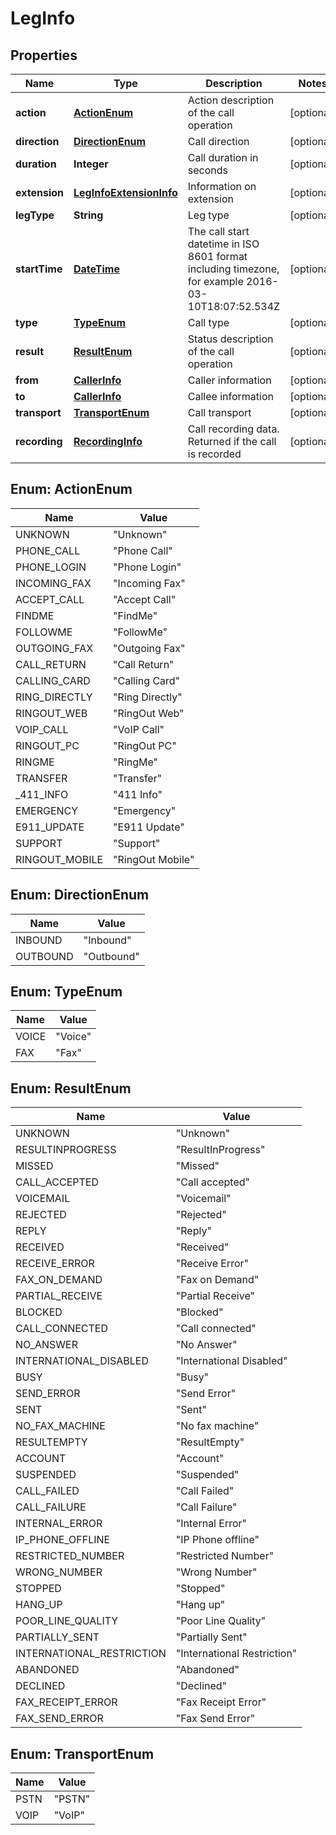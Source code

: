 
# LegInfo

## Properties
Name | Type | Description | Notes
------------ | ------------- | ------------- | -------------
**action** | [**ActionEnum**](#ActionEnum) | Action description of the call operation |  [optional]
**direction** | [**DirectionEnum**](#DirectionEnum) | Call direction |  [optional]
**duration** | **Integer** | Call duration in seconds |  [optional]
**extension** | [**LegInfoExtensionInfo**](LegInfoExtensionInfo.md) | Information on extension |  [optional]
**legType** | **String** | Leg type |  [optional]
**startTime** | [**DateTime**](DateTime.md) | The call start datetime in ISO 8601 format including timezone, for example 2016-03-10T18:07:52.534Z |  [optional]
**type** | [**TypeEnum**](#TypeEnum) | Call type |  [optional]
**result** | [**ResultEnum**](#ResultEnum) | Status description of the call operation |  [optional]
**from** | [**CallerInfo**](CallerInfo.md) | Caller information |  [optional]
**to** | [**CallerInfo**](CallerInfo.md) | Callee information |  [optional]
**transport** | [**TransportEnum**](#TransportEnum) | Call transport |  [optional]
**recording** | [**RecordingInfo**](RecordingInfo.md) | Call recording data. Returned if the call is recorded |  [optional]


<a name="ActionEnum"></a>
## Enum: ActionEnum
Name | Value
---- | -----
UNKNOWN | &quot;Unknown&quot;
PHONE_CALL | &quot;Phone Call&quot;
PHONE_LOGIN | &quot;Phone Login&quot;
INCOMING_FAX | &quot;Incoming Fax&quot;
ACCEPT_CALL | &quot;Accept Call&quot;
FINDME | &quot;FindMe&quot;
FOLLOWME | &quot;FollowMe&quot;
OUTGOING_FAX | &quot;Outgoing Fax&quot;
CALL_RETURN | &quot;Call Return&quot;
CALLING_CARD | &quot;Calling Card&quot;
RING_DIRECTLY | &quot;Ring Directly&quot;
RINGOUT_WEB | &quot;RingOut Web&quot;
VOIP_CALL | &quot;VoIP Call&quot;
RINGOUT_PC | &quot;RingOut PC&quot;
RINGME | &quot;RingMe&quot;
TRANSFER | &quot;Transfer&quot;
_411_INFO | &quot;411 Info&quot;
EMERGENCY | &quot;Emergency&quot;
E911_UPDATE | &quot;E911 Update&quot;
SUPPORT | &quot;Support&quot;
RINGOUT_MOBILE | &quot;RingOut Mobile&quot;


<a name="DirectionEnum"></a>
## Enum: DirectionEnum
Name | Value
---- | -----
INBOUND | &quot;Inbound&quot;
OUTBOUND | &quot;Outbound&quot;


<a name="TypeEnum"></a>
## Enum: TypeEnum
Name | Value
---- | -----
VOICE | &quot;Voice&quot;
FAX | &quot;Fax&quot;


<a name="ResultEnum"></a>
## Enum: ResultEnum
Name | Value
---- | -----
UNKNOWN | &quot;Unknown&quot;
RESULTINPROGRESS | &quot;ResultInProgress&quot;
MISSED | &quot;Missed&quot;
CALL_ACCEPTED | &quot;Call accepted&quot;
VOICEMAIL | &quot;Voicemail&quot;
REJECTED | &quot;Rejected&quot;
REPLY | &quot;Reply&quot;
RECEIVED | &quot;Received&quot;
RECEIVE_ERROR | &quot;Receive Error&quot;
FAX_ON_DEMAND | &quot;Fax on Demand&quot;
PARTIAL_RECEIVE | &quot;Partial Receive&quot;
BLOCKED | &quot;Blocked&quot;
CALL_CONNECTED | &quot;Call connected&quot;
NO_ANSWER | &quot;No Answer&quot;
INTERNATIONAL_DISABLED | &quot;International Disabled&quot;
BUSY | &quot;Busy&quot;
SEND_ERROR | &quot;Send Error&quot;
SENT | &quot;Sent&quot;
NO_FAX_MACHINE | &quot;No fax machine&quot;
RESULTEMPTY | &quot;ResultEmpty&quot;
ACCOUNT | &quot;Account&quot;
SUSPENDED | &quot;Suspended&quot;
CALL_FAILED | &quot;Call Failed&quot;
CALL_FAILURE | &quot;Call Failure&quot;
INTERNAL_ERROR | &quot;Internal Error&quot;
IP_PHONE_OFFLINE | &quot;IP Phone offline&quot;
RESTRICTED_NUMBER | &quot;Restricted Number&quot;
WRONG_NUMBER | &quot;Wrong Number&quot;
STOPPED | &quot;Stopped&quot;
HANG_UP | &quot;Hang up&quot;
POOR_LINE_QUALITY | &quot;Poor Line Quality&quot;
PARTIALLY_SENT | &quot;Partially Sent&quot;
INTERNATIONAL_RESTRICTION | &quot;International Restriction&quot;
ABANDONED | &quot;Abandoned&quot;
DECLINED | &quot;Declined&quot;
FAX_RECEIPT_ERROR | &quot;Fax Receipt Error&quot;
FAX_SEND_ERROR | &quot;Fax Send Error&quot;


<a name="TransportEnum"></a>
## Enum: TransportEnum
Name | Value
---- | -----
PSTN | &quot;PSTN&quot;
VOIP | &quot;VoIP&quot;



